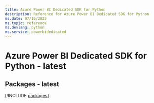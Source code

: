 ```yaml
---
title: Azure Power BI Dedicated SDK for Python
description: Reference for Azure Power BI Dedicated SDK for Python
ms.date: 07/16/2025
ms.topic: reference
ms.devlang: python
ms.service: powerbidedicated
---
```

# Azure Power BI Dedicated SDK for Python - latest
## Packages - latest
[!INCLUDE [packages](power-bi-dedicated-index.md)]